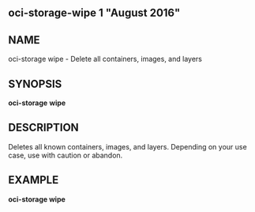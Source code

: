## oci-storage-wipe 1 "August 2016"

## NAME
oci-storage wipe - Delete all containers, images, and layers

## SYNOPSIS
**oci-storage** **wipe**

## DESCRIPTION
Deletes all known containers, images, and layers.  Depending on your use case,
use with caution or abandon.

## EXAMPLE
**oci-storage wipe**
